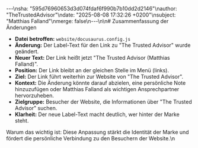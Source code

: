 ---\nsha: "595d76960653d3d074fdaf6f990b7b10dd2d2146"\nauthor: "TheTrustedAdvisor"\ndate: "2025-08-08 17:32:26 +0200"\nsubject: "Matthias Falland"\nmerge: false\n---\n\n# Zusammenfassung der Änderungen

- **Datei betroffen:** `website/docusaurus.config.js`
- **Änderung:** Der Label-Text für den Link zu "The Trusted Advisor" wurde geändert.
- **Neuer Text:** Der Link heißt jetzt "The Trusted Advisor (Matthias Falland)".
- **Position:** Der Link bleibt an der gleichen Stelle im Menü (links).
- **Ziel:** Der Link führt weiterhin zur Website von "The Trusted Advisor".
- **Kontext:** Die Änderung könnte darauf abzielen, eine persönliche Note hinzuzufügen oder Matthias Falland als wichtigen Ansprechpartner hervorzuheben.
- **Zielgruppe:** Besucher der Website, die Informationen über "The Trusted Advisor" suchen.
- **Klarheit:** Der neue Label-Text macht deutlich, wer hinter der Marke steht.

Warum das wichtig ist: Diese Anpassung stärkt die Identität der Marke und fördert die persönliche Verbindung zu den Besuchern der Website.\n